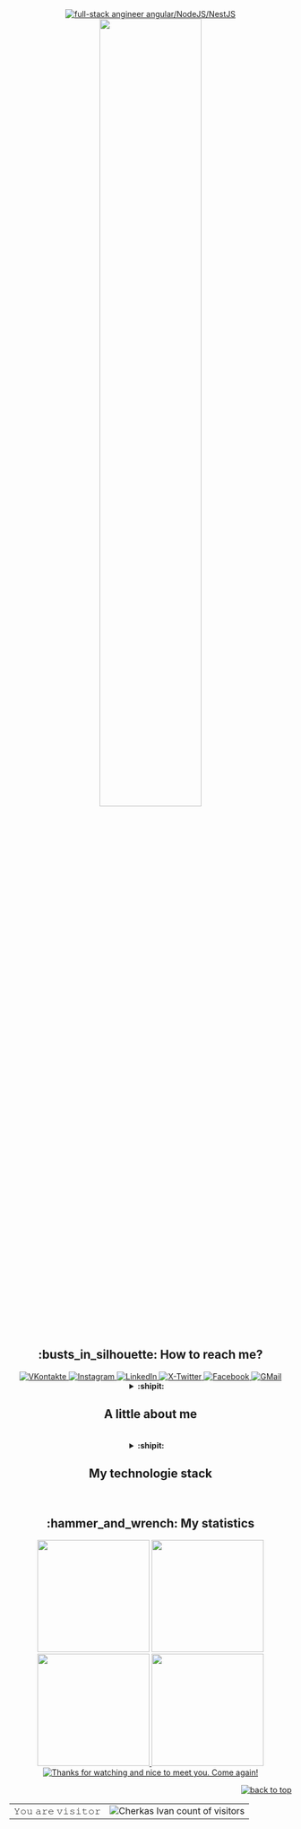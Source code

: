 <div id="header" align="center">
    <div id="greatings">
        <a href="https://git.io/typing-svg">
            <img src="https://readme-typing-svg.demolab.com?font=Roboto+Lucida&color=%237E3ACE&size=30&center=true&vCenter=true&width=650&lines=Hello,+Ladies+and+Gentlemen!;I'm+Ivan;Full-stack+Engineer;Angular/NodeJS/NestJS;Glad+to+see+you+here!;" alt="full-stack angineer angular/NodeJS/NestJS"/>
        </a>
    </div>
    <img src="https://media.giphy.com/media/ES9cAJlcxblRESzOH1/giphy.gif" width="60%"/>
    <br>
    <div id="badges">
        <h2>:busts_in_silhouette: How to reach me?</h2>
        <a href="https://vk.com/cherkasss">
            <img src="https://img.shields.io/badge/вконтакте-%232E87FB.svg?&style=for-the-badge&logo=vk&logoColor=white" alt="VKontakte"/>
        </a>
        <a href="https://www.instagram.com/johnny_void_13">
            <img src="https://img.shields.io/badge/Instagram-E4405F?style=for-the-badge&logo=instagram&logoColor=white" alt="Instagram"/>
        </a>
        <a href="linkedin.com/in/ivan-cherkas-723b411a2">
            <img src="https://img.shields.io/badge/LinkedIn-0077B5?style=for-the-badge&logo=linkedin&logoColor=white" alt="LinkedIn"/>
        </a>
        <a href="https://twitter.com/ivanCherkas_13">
            <img src="https://img.shields.io/badge/Twitter-100000?style=for-the-badge&logo=twitter&logoColor=white" alt="X-Twitter"/>
        </a>
        <a href="https://www.facebook.com/ivan.cherkas">
            <img src="https://img.shields.io/badge/Facebook-3B5998?style=for-the-badge&logo=facebook&logoColor=white" alt="Facebook"/>
        </a>
        <a href="mailto:cherkas.ivan13@gmail.com">
             <img src="https://img.shields.io/badge/Gmail-D14836?style=for-the-badge&logo=gmail&logoColor=white" alt="GMail" />
        </a>
    </div>
</div>
<div id="main">
<details align="center">
  <summary>
      <b>:shipit: &nbsp; &nbsp;<h2>A little about me</h2> &nbsp;&nbsp;&nbsp;</b>
  </summary>
    <div align="left">
  
```R
import { Component } from '@angular/core';

@Component({
selector: 'software-engineer',
template: `<div align="center">
            <h2>A little about me</h2>
                <p>{{ sayHi() }}</p>
                <ul>
                     <li *ngFor="let technology of technologiesInterests">
                        {{technology}}
                    </li>
                </ul>
            </div>`
})
export class SoftwareEngineer {
    name: string = '';
    role: string = '';
    company: string = '';
    hobby: string = '';
    sport: string = '';
    workExperience: number = 0;
    technologiesInterests: Array<string> = [];
    
    constructor() {
        this.name = "Ivan Cherkas";
        this.role = "Full-stack developer";
        this.company = "NeatSoft inc."
        this.hobby = "Leather craft";
        this.sport = "Kung Fu"
        this.workExperience = 3
        this.technologiesInterests = ['Angular', 'SSR', 'NestJS', 'NodeJS', 'React', 'Redux', 'NgRx']
    }
    
    sayHi(): string {
        return `Hi all! My name is ${this.name} and for ${this.workExperience}+ years I have been a ${this.role}.
                At the moment I work for the ${this.company} and I will be glad to report that although it is small in number,
                it is not based on quantity but on quality. Absolutely all employees are decent guys and highly qualified specialists.
                Besides work, I have another important process in my life: my hobby. ${this.hobby} ome may find it boring,
                but I see it as a form of meditation. For sports I prefer ${this.sport}
                Thanks for reading!`;
    }
}
```
</div>
          
<div align="center">          
<h3>And you can also learn more about me by listening to the music I listen to.</h3>
  
  <a href="https://spotify-github-profile.vercel.app/api/view?uid=urpdt8zjkq63vzgwphnceq2m7&redirect=true" target="_blank">
    <img src="https://spotify-github-profile.vercel.app/api/view?uid=urpdt8zjkq63vzgwphnceq2m7&cover_image=true&theme=default&show_offline=false&background_color=1b2932&interchange=true&bar_color=008ae6" alt="Spotify GitHub Profile" />
  </a>
</div>

</details>
    <details align="center" id="tech">
        <summary>
            <b>:shipit: &nbsp; &nbsp;<h2>My technologie stack</h2> &nbsp;&nbsp;&nbsp;</b>
        </summary>
        <div id="languages" align="left">
            <h2>:bulb: Languages and technologies that I code in</h2>
            <code><img title="HTML 5" alt="html5" width="30px" src="https://cdn.jsdelivr.net/gh/devicons/devicon/icons/html5/html5-original.svg"/></code>
            <code><img title="JavaScript" alt="javascript" width="30px" src="https://cdn.jsdelivr.net/gh/devicons/devicon/icons/javascript/javascript-original.svg"/></code>
            <code><img title="TypeScript" alt="typescript" width="30px" src="https://cdn.jsdelivr.net/gh/devicons/devicon/icons/typescript/typescript-original.svg"/></code>
            <code><img title="CSS 3" alt="css 3" width="30px" src="https://cdn.jsdelivr.net/gh/devicons/devicon/icons/css3/css3-original.svg"/></code>
            <code><img title="NodeJS" alt="node js" width="30px" src="https://cdn.jsdelivr.net/gh/devicons/devicon/icons/nodejs/nodejs-original.svg"/></code>
            <code><img title="Sass" alt="sass" width="30px" src="https://cdn.jsdelivr.net/gh/devicons/devicon/icons/sass/sass-original.svg"/></code>
            <code><img title="Graphql" alt="graphql" width="30px" src="https://cdn.jsdelivr.net/gh/devicons/devicon/icons/graphql/graphql-plain.svg"/></code>
            <code><img title="ESLint" alt="eslint" width="30px" src="https://cdn.jsdelivr.net/gh/devicons/devicon/icons/eslint/eslint-original.svg"/></code>
            <code><img title="Storybook" alt="storybook" width="30px" src="https://cdn.jsdelivr.net/gh/devicons/devicon/icons/storybook/storybook-original.svg"/></code>
        </div>
        </br></br>
        <div id="framevorks" align="left">
        <h2>:hammer_and_wrench:& Frameworks</h2>
            <code><img title="Angular" alt="angular" width="35px" src="https://cdn.jsdelivr.net/gh/devicons/devicon/icons/angularjs/angularjs-original.svg"/></code>
            <code><img title="ReactJS" alt="react js" width="30px" src="https://cdn.jsdelivr.net/gh/devicons/devicon/icons/react/react-original.svg"/></code>
            <code><img title="Redux" alt="redux" width="30px" src="https://cdn.jsdelivr.net/gh/devicons/devicon/icons/redux/redux-original.svg"/></code>
            <code><img title="NestJS" alt="nest js" width="30px" src="https://cdn.jsdelivr.net/gh/devicons/devicon/icons/nestjs/nestjs-plain.svg"/></code>
            <code><img title="TailwindCSS" alt="tailwindcss" width="30px" src="https://cdn.jsdelivr.net/gh/devicons/devicon/icons/tailwindcss/tailwindcss-plain.svg"/></code>
            <code><img title="Jquery" alt="jquery" width="30px" src="https://cdn.jsdelivr.net/gh/devicons/devicon/icons/jquery/jquery-original.svg"/></code>
            <code><img title="Bootstrap" alt="bootstrap" width="30px" src="https://cdn.jsdelivr.net/gh/devicons/devicon/icons/bootstrap/bootstrap-original.svg"/></code>
            <code><img title="MaterialUI" alt="materialui" width="30px" src="https://cdn.jsdelivr.net/gh/devicons/devicon/icons/materialui/materialui-original.svg"/></code>
            <code><img title="Jasmine" alt="jasmine" width="30px" src="https://cdn.jsdelivr.net/gh/devicons/devicon/icons/jasmine/jasmine-plain.svg"/></code>
            <code><img title="Jest" alt="jest" width="30px" src="https://cdn.jsdelivr.net/gh/devicons/devicon/icons/jest/jest-plain.svg"/></code>
        </div>
            </br></br>
        <div id="bd" align="left">
        <h2>:hammer_and_wrench:Database</h2>
            <code><img title="firebase" alt="firebase" width="30px" src="https://cdn.jsdelivr.net/gh/devicons/devicon/icons/firebase/firebase-plain.svg"/></code>
            <code><img title="MongoDB" alt="mongodb" width="30px" src="https://cdn.jsdelivr.net/gh/devicons/devicon/icons/mongodb/mongodb-original.svg"/></code>
            <code><img title="MySQL" alt="mysql" width="30px" src="https://cdn.jsdelivr.net/gh/devicons/devicon/icons/mysql/mysql-original.svg"/></code>
            <code><img title="PostgreSQL" alt="postgresql" width="30px" src="https://cdn.jsdelivr.net/gh/devicons/devicon/icons/postgresql/postgresql-original.svg"/></code>
        </div>
            </br></br>
        <div id="utils" align="left">
        <h2>:hammer_and_wrench: Things that help me getting my code done</h2>
            <code><img title="npm" alt="npm" width="30px" src="https://cdn.jsdelivr.net/gh/devicons/devicon/icons/npm/npm-original-wordmark.svg"/></code>
            <code><img title="Docker" alt="docker" width="40px" src="https://cdn.jsdelivr.net/gh/devicons/devicon/icons/docker/docker-original.svg"/></code>
            <code><img title="Git" alt="git" width="30px" src="https://cdn.jsdelivr.net/gh/devicons/devicon/icons/git/git-original.svg"/></code>
            <code><img title="VS Code" alt="visual studio code" width="30px" src="https://cdn.jsdelivr.net/gh/devicons/devicon/icons/vscode/vscode-original.svg"/></code>
            <code><img title="MS Windows" alt="microsoft windows" width="30px" src="https://cdn.jsdelivr.net/gh/devicons/devicon/icons/windows8/windows8-original.svg"/></code>
            <code><img title="Linux" alt="linux" width="35px" src="https://cdn.jsdelivr.net/gh/devicons/devicon/icons/linux/linux-original.svg"/></code>
            <code><img title="Webpack" alt="webpack" width="30px" src="https://cdn.jsdelivr.net/gh/devicons/devicon/icons/webpack/webpack-original.svg"/></code>
            <code><img title="Grunt" alt="grunt" width="30px" src="https://cdn.jsdelivr.net/gh/devicons/devicon/icons/grunt/grunt-original.svg"/></code>
            <code><img title="Gulp" alt="gulp" width="30px" src="https://cdn.jsdelivr.net/gh/devicons/devicon/icons/gulp/gulp-plain.svg"/></code>
        </div>
            </br></br>
        <div id="other" align="left">
        <h2>:hammer_and_wrench: Other technologies</h2>
            <code><img title="Confluence" alt="confluence" width="30px" src="https://cdn.jsdelivr.net/gh/devicons/devicon/icons/confluence/confluence-original.svg"/></code>
            <code><img title="Jira" alt="jira" width="30px" src="https://cdn.jsdelivr.net/gh/devicons/devicon/icons/jira/jira-original.svg"/></code>
            <code><img title="Trello" alt="trello" width="30px" src="https://cdn.jsdelivr.net/gh/devicons/devicon/icons/trello/trello-plain.svg"/></code>
            <code><img title="Photoshop" alt="photoshop" width="30px" src="https://cdn.jsdelivr.net/gh/devicons/devicon/icons/photoshop/photoshop-plain.svg"/></code>
            <code><img title="Figma" alt="figma" width="30px" src="https://cdn.jsdelivr.net/gh/devicons/devicon/icons/figma/figma-original.svg"/></code>
            <code><img title="Google chrome" alt="google chrome" width="30px" src="https://cdn.jsdelivr.net/gh/devicons/devicon/icons/chrome/chrome-original.svg"/></code>
        </div>
    </details>
    <div align="center" id="stats">
    <h2>:hammer_and_wrench: My statistics</h2>
        <div align="top">
            <a align="left">
                <img height="200" src="https://github-readme-stats.vercel.app/api?username=CherkasIvan&show_icons=true&theme=highcontrast&repo=github-readme-stats"/>
            </a>
            <a align="right">
                <img height="200" src="https://github-readme-streak-stats.herokuapp.com?user=CherkasIvan&theme=highcontrast"/>
            </a>
        </div>
        <div align="bottom">
            <a href="https://github.com/CherkasIvan" align="left">
                <img height="200" src="https://github-readme-stats.vercel.app/api/top-langs?username=CherkasIvan&layout=compact&langs_count=8&card_width=280&theme=highcontrast"/>
            </a>
            <a href="https://www.codewars.com/users/Cherkas%20Ivan" align="right">
                <img height="200" src="https://github.r2v.ch/codewars?user=Cherkas%20Ivan&theme=highcontrast&top_languages=true&stroke=%23ffffff"/>
            </a>
        </div>
    </div>
</div>
<div id="footer" align="center">
    <div id="greatings">
        <a href="https://git.io/typing-svg">
            <img src="https://readme-typing-svg.demolab.com?font=Roboto+Lucida&color=27F76A&size=30&center=true&vCenter=true&width=700&lines=Thanks+for+watching+and+nice+to+meet+you;Come+again!;=);" alt="Thanks for watching and nice to meet you. Come again!"/>
        </a>
    </div>
    <p align="right">
        <a href="#top">
            <img src="https://img.shields.io/static/v1?label&message=back+to+top&color=7E3ACE&style=flat&logo" alt="back to top"/>
        </a>
    </p>
    <table>
          <tr>
            <td>𝚈𝚘𝚞 𝚊𝚛𝚎 𝚟𝚒𝚜𝚒𝚝𝚘𝚛</td>
            <td><img src="https://profile-counter.glitch.me/CherkasIvan/count.svg" alt="Cherkas Ivan count of visitors"/></td>
          </tr>
    </table>
</div>

<!--
**CherkasIvan/CherkasIvan** is a ✨ _special_ ✨ repository because its `README.md` (this file) appears on your GitHub profile.

Here are some ideas to get you started:

- 🔭 I’m currently working on ...
- 🌱 I’m currently learning ...
- 👯 I’m looking to collaborate on ...
- 🤔 I’m looking for help with ...
- 💬 Ask me about ...
- 📫 How to reach me: ...
- 😄 Pronouns: ...
- ⚡ Fun fact: ...
-->
